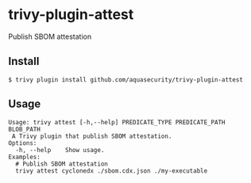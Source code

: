 # trivy-plugin-attest
Publish SBOM attestation

## Install

```
$ trivy plugin install github.com/aquasecurity/trivy-plugin-attest
```

## Usage

```
Usage: trivy attest [-h,--help] PREDICATE_TYPE PREDICATE_PATH BLOB_PATH
 A Trivy plugin that publish SBOM attestation.
Options:
  -h, --help    Show usage.
Examples:
  # Publish SBOM attestation
  trivy attest cyclonedx ./sbom.cdx.json ./my-executable
```
